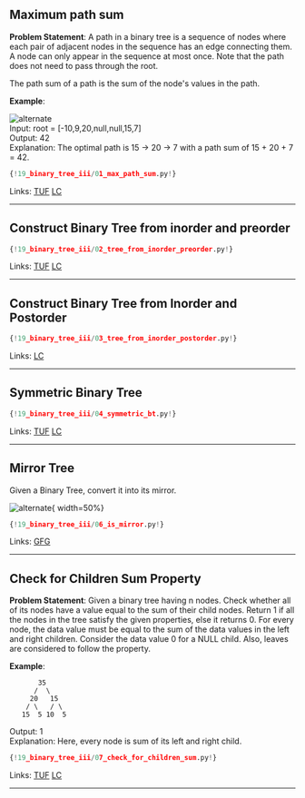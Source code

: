 ## Maximum path sum

**Problem Statement**: A path in a binary tree is a sequence of nodes where each pair of adjacent nodes in the sequence has an edge connecting them. A node can only appear in the sequence at most once. Note that the path does not need to pass through the root.

The path sum of a path is the sum of the node's values in the path.

**Example**:

![alternate](https://assets.leetcode.com/uploads/2020/10/13/exx2.jpg)  
Input: root = [-10,9,20,null,null,15,7]  
Output: 42  
Explanation: The optimal path is 15 -> 20 -> 7 with a path sum of 15 + 20 + 7 = 42.   

```py
{!19_binary_tree_iii/01_max_path_sum.py!}
```

Links: [TUF](https://takeuforward.org/data-structure/maximum-sum-path-in-binary-tree/) [LC](https://leetcode.com/problems/binary-tree-maximum-path-sum/)<br>

---

## Construct Binary Tree from inorder and preorder

```py
{!19_binary_tree_iii/02_tree_from_inorder_preorder.py!}
```

Links: [TUF](https://takeuforward.org/data-structure/construct-a-binary-tree-from-inorder-and-preorder-traversal/) [LC](https://leetcode.com/problems/construct-binary-tree-from-preorder-and-inorder-traversal/)<br>

---

## Construct Binary Tree from Inorder and Postorder

```py
{!19_binary_tree_iii/03_tree_from_inorder_postorder.py!}
```

Links: [LC](https://leetcode.com/problems/construct-binary-tree-from-inorder-and-postorder-traversal/)<br>

---

## Symmetric Binary Tree

```py
{!19_binary_tree_iii/04_symmetric_bt.py!}
```

Links: [TUF](https://takeuforward.org/data-structure/check-for-symmetrical-binary-tree/) [LC](https://leetcode.com/problems/symmetric-tree/)<br>

---

## Mirror Tree

Given a Binary Tree, convert it into its mirror.  

![alternate](https://contribute.geeksforgeeks.org/wp-content/uploads/mirrortrees.jpg){ width=50%}

```py
{!19_binary_tree_iii/06_is_mirror.py!}
```

Links: [GFG](https://practice.geeksforgeeks.org/problems/mirror-tree/1)<br>

---

## Check for Children Sum Property

**Problem Statement**: Given a binary tree having n nodes. Check whether all of its nodes have a value equal to the sum of their child nodes. Return 1 if all the nodes in the tree satisfy the given properties, else it returns 0. For every node, the data value must be equal to the sum of the data values in the left and right children. Consider the data value 0 for a NULL child. Also, leaves are considered to follow the property.

**Example**:  
```
       35
      /  \
     20   15
    / \   / \
   15  5 10  5
```
Output: 1  
Explanation: Here, every node is sum of its left and right child.  

```py
{!19_binary_tree_iii/07_check_for_children_sum.py!}
```

Links: [TUF](https://takeuforward.org/data-structure/check-for-children-sum-property-in-a-binary-tree/) [LC](https://www.geeksforgeeks.org/problems/children-sum-parent/1)<br>

---